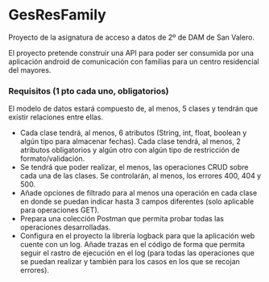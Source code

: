 # GesResFamily

Proyecto de la asignatura de acceso a datos de 2º de DAM de San Valero.

El proyecto pretende construir una API para poder ser consumida por una aplicación android de comunicación con familias
para un centro residencial del mayores.

### Requisitos (1 pto cada uno, obligatorios)

El modelo de datos estará compuesto de, al menos, 5 clases y tendrán que existir relaciones entre ellas. 
* Cada clase tendrá, al menos, 6 atributos (String, int, float, boolean y algún tipo para almacenar fechas). Cada clase
tendrá, al menos, 2 atributos obligatorios y algún otro con algún tipo de restricción de formato/validación.
* Se tendrá que poder realizar, el menos, las operaciones CRUD sobre cada una de las clases. Se controlarán, al menos, 
los errores 400, 404 y 500.
* Añade opciones de filtrado para al menos una operación en cada clase en donde se puedan indicar hasta 3 campos 
diferentes (solo aplicable para operaciones GET).
* Prepara una colección Postman que permita probar todas las operaciones desarrolladas.
* Configura en el proyecto la librería logback para que la aplicación web cuente con un log. Añade trazas en el código 
de forma que permita seguir el rastro de ejecución en el log (para todas las operaciones que se puedan realizar y 
también para los casos en los que se recojan errores).
